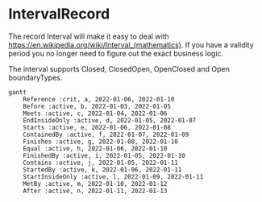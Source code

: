 # IntervalRecord
The record Interval<T> will make it easy to deal with https://en.wikipedia.org/wiki/Interval_(mathematics). If you have a validity period you no longer need to figure out the exact business logic.

The interval supports Closed, ClosedOpen, OpenClosed and Open boundaryTypes.
```mermaid
gantt
    Reference :crit, a, 2022-01-06, 2022-01-10
    Before :active, b, 2022-01-03, 2022-01-05
    Meets :active, c, 2022-01-04, 2022-01-06
    EndInsideOnly :active, d, 2022-01-05, 2022-01-07
    Starts :active, e, 2022-01-06, 2022-01-08
    ContainedBy :active, f, 2022-01-07, 2022-01-09
    Finishes :active, g, 2022-01-08, 2022-01-10
    Equal :active, h, 2022-01-06, 2022-01-10
    FinishedBy :active, i, 2022-01-05, 2022-01-10
    Contains :active, j, 2022-01-05, 2022-01-11
    StartedBy :active, k, 2022-01-06, 2022-01-11
    StartInsideOnly :active, l, 2022-01-09, 2022-01-11
    MetBy :active, m, 2022-01-10, 2022-01-12
    After :active, n, 2022-01-11, 2022-01-13
```